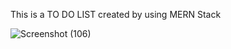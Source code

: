 This is a TO DO LIST created by using MERN Stack

![Screenshot (106)](https://github.com/Nimsaramahagedara/toDoList-MERN/assets/92454064/c4f20414-8f30-4553-9ed8-f9f15ba1b074)
